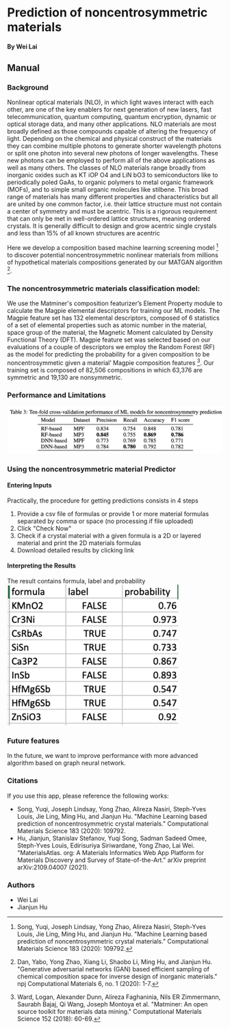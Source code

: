 
# Prediction of noncentrosymmetric materials
#### By Wei Lai

## Manual

### Background

Nonlinear optical materials (NLO), in which light waves interact with each other, are one of the key enablers for
next generation of new lasers, fast telecommunication, quantum computing, quantum encryption, dynamic or optical
storage data, and many other applications. NLO materials are most broadly defined as those compounds
capable of altering the frequency of light. Depending on the chemical and physical construct of the materials they can
combine multiple photons to generate shorter wavelength photons or split one photon into several new photons of longer
wavelengths. These new photons can be employed to perform all of the above applications as well as many others. The
classes of NLO materials range broadly from inorganic oxides such as KT iOP O4 and LiN bO3 to semiconductors
like to periodically poled GaAs, to organic polymers to metal organic framework (MOFs), and to simple small organic
molecules like stilbene. This broad range of materials has many different properties and characteristics but all are united
by one common factor, i.e. their lattice structure must not contain a center of symmetry and must be acentric.
This is a rigorous requirement that can only be met in well-ordered lattice structures, meaning ordered crystals. It is
generally difficult to design and grow acentric single crystals and less than 15% of all known structures are acentric

Here we develop a composition based machine learning screening model [^1] to discover potential noncentrosymmetric nonlinear materials from millions of hypothetical materials compositions generated by our MATGAN algorithm [^2]. 


### The noncentrosymmetric materials classification model:

We use the Matminer's composition featurizer’s Element Property module to calculate the Magpie elemental descriptors for training
our ML models. The Magpie feature set has 132 elemental descriptors, composed of 6 statistics of a set of elemental
properties such as atomic number in the material, space group of the material, the Magnetic Moment calculated by
Density Functional Theory (DFT). Magpie feature set was selected based on our evaluations of a couple of descriptors
we employ the Random Forest (RF)  as the model for predicting the probability for a given composition to be noncentrosymmetic given a
material’ Magpie composition features [^3]. Our training set is composed of 82,506 compositions in which 63,376 are symmetric and 19,130 are nonsymmetric.

### Performance and Limitations

<img src="img/noncentrosymmetric_result.png" width=800>
 
### Using the noncentrosymmetric material Predictor

#### Entering Inputs

Practically, the procedure for getting predictions consists in 4 steps

1. Provide a csv file of formulas or provide 1 or more material formulas separated by comma or space (no processing if file uploaded)
2. Click "Check Now"
3. Check if a crystal material with a given formula is a 2D or layered material and print the 2D materials formulas
4. Download detailed results by clicking link

#### Interpreting the Results
The result contains formula, label and probability
<img src="img/noncentrosymmetric_output.png" width=400>

### Future features

In the future, we want to improve performance with more advanced algorithm based on graph neural network.

### Citations

If you use this app, please reference the following works:

- Song, Yuqi, Joseph Lindsay, Yong Zhao, Alireza Nasiri, Steph-Yves Louis, Jie Ling, Ming Hu, and Jianjun Hu. "Machine Learning based prediction of noncentrosymmetric crystal materials." Computational Materials Science 183 (2020): 109792.
- Hu, Jianjun, Stanislav Stefanov, Yuqi Song, Sadman Sadeed Omee, Steph-Yves Louis, Edirisuriya Siriwardane, Yong Zhao, Lai Wei. "MaterialsAtlas. org: A Materials Informatics Web App Platform for Materials Discovery and Survey of State-of-the-Art." arXiv preprint arXiv:2109.04007 (2021).

[^1]: Song, Yuqi, Joseph Lindsay, Yong Zhao, Alireza Nasiri, Steph-Yves Louis, Jie Ling, Ming Hu, and Jianjun Hu. "Machine Learning based prediction of noncentrosymmetric crystal materials." Computational Materials Science 183 (2020): 109792.
[^2]: Dan, Yabo, Yong Zhao, Xiang Li, Shaobo Li, Ming Hu, and Jianjun Hu. "Generative adversarial networks (GAN) based efficient sampling of chemical composition space for inverse design of inorganic materials." npj Computational Materials 6, no. 1 (2020): 1-7.
[^3]: Ward, Logan, Alexander Dunn, Alireza Faghaninia, Nils ER Zimmermann, Saurabh Bajaj, Qi Wang, Joseph Montoya et al. "Matminer: An open source toolkit for materials data mining." Computational Materials Science 152 (2018): 60-69.

### Authors

- Wei Lai
- Jianjun Hu


